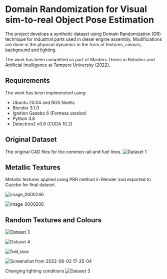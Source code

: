 # Domain Randomization for Visual sim-to-real Object Pose Estimation 

The project develops a synthetic dataset using Domain Randomization (DR) technique for industrial parts used in diesel engine assembly. Modificiations are done in the physical dynamics in the form of textures, colours, background and lighting. 

The work has been completed as part of Masters Thesis in Robotics and Artificial Intelligence at Tampere University (2022). 

## Requirements

The work has been implmeneted using:

* Ubuntu 20.04 and ROS Noetic
* Blender 3.1.0
* Ignition Gazebo 6 (Fortress version)
* Python 3.8
* Detectron2 v0.6 (CUDA 10.2)


## Original Dataset

The original CAD files for the common rail and fuel lines.
![Dataset 1](https://user-images.githubusercontent.com/84769093/166892994-880265d4-52c2-42a7-832d-5f8b2f543033.png)

## Metallic Textures

Metallic textures applied using PBR method in Blender and exported to Gazebo for final dataset.

![image_0000246](https://user-images.githubusercontent.com/84769093/190931445-f0aa959b-f47e-4245-ac57-070ca17cefa7.png)

![image_0000206](https://user-images.githubusercontent.com/84769093/190931454-a3ac267f-6de8-4fef-9de7-f2bab9577280.png)

## Random Textures and Colours

![Dataset 3](https://user-images.githubusercontent.com/84769093/174090219-ac120f86-bab4-40bf-80bf-1d52f7ac8e1b.png)

![Dataset 4](https://user-images.githubusercontent.com/84769093/174090307-e3e6e12b-c18f-4751-a9eb-af043a281522.png)

![fuel_lava](https://user-images.githubusercontent.com/84769093/171748532-fef1bb2f-74aa-4b52-89aa-bc1d16989582.png)

![Screenshot from 2022-06-02 17-25-04](https://user-images.githubusercontent.com/84769093/171748639-dc8e1eb2-d605-4393-9032-f31bdcd206cd.png)


Changing lighting conditions
![Dataset 3](https://user-images.githubusercontent.com/84769093/166893185-87f25729-63c4-4bd4-986a-742190e75297.png)

